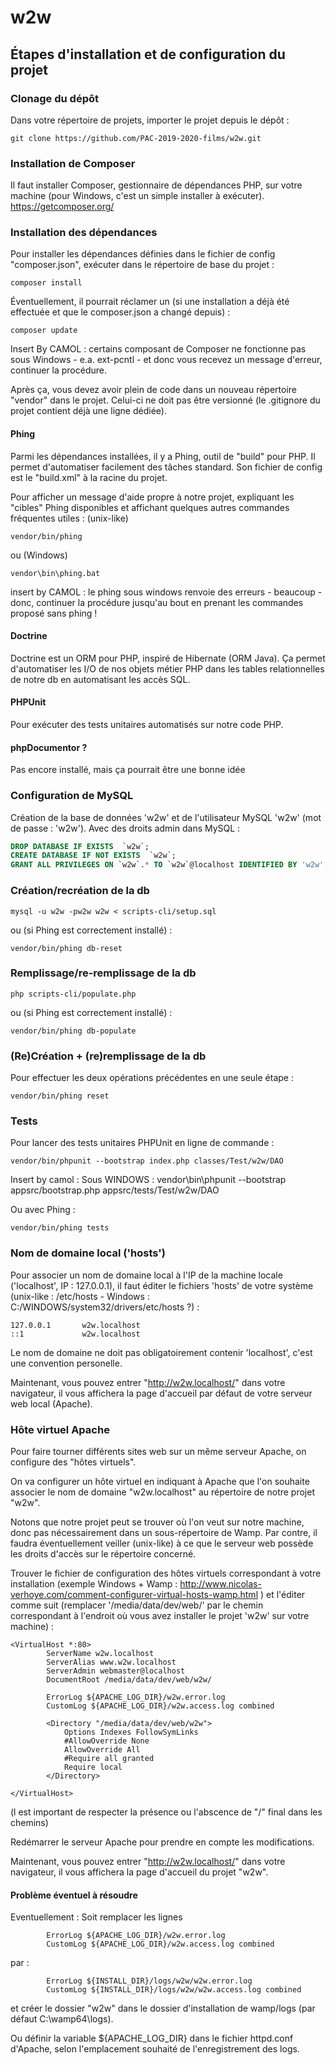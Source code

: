 # w2w

## Étapes d'installation et de configuration du projet

### Clonage du dépôt

Dans votre répertoire de projets, importer le projet depuis le dépôt :
```
git clone https://github.com/PAC-2019-2020-films/w2w.git
```

### Installation de Composer

Il faut installer Composer, gestionnaire de dépendances PHP, sur votre machine (pour Windows, c'est un simple installer à exécuter).
https://getcomposer.org/

### Installation des dépendances

Pour installer les dépendances définies dans le fichier de config "composer.json", exécuter dans le répertoire de base du projet :
```
composer install
```
Éventuellement, il pourrait réclamer un (si une installation a déjà été effectuée et que le composer.json a changé depuis) :
```
composer update
```

Insert By CAMOL : certains composant de Composer ne fonctionne pas sous Windows - e.a. ext-pcntl - et donc vous recevez un message d'erreur, continuer la procédure.

Après ça, vous devez avoir plein de code dans un nouveau répertoire "vendor" dans le projet. Celui-ci ne doit pas être versionné (le .gitignore du projet contient déjà une ligne dédiée).

#### Phing

Parmi les dépendances installées, il y a Phing, outil de "build" pour PHP. Il permet d'automatiser facilement des tâches standard. Son fichier de config est le "build.xml" à la racine du projet.

Pour afficher un message d'aide propre à notre projet, expliquant les "cibles" Phing disponibles et affichant quelques autres commandes fréquentes utiles :
(unix-like)
```
vendor/bin/phing
```
ou (Windows)
```
vendor\bin\phing.bat
```

insert by CAMOL : le phing sous windows renvoie des erreurs - beaucoup - donc, continuer la procédure jusqu'au bout en prenant les commandes proposé sans phing !

#### Doctrine

Doctrine est un ORM pour PHP, inspiré de Hibernate (ORM Java). Ça permet d'automatiser les I/O de nos objets métier PHP dans les tables relationnelles de notre db en automatisant les accès SQL.

#### PHPUnit

Pour exécuter des tests unitaires automatisés sur notre code PHP.

#### phpDocumentor ?

Pas encore installé, mais ça pourrait être une bonne idée


### Configuration de MySQL

Création de la base de données 'w2w' et de l'utilisateur MySQL 'w2w' (mot de passe : 'w2w'). Avec des droits admin dans MySQL :
```sql
DROP DATABASE IF EXISTS  `w2w`;
CREATE DATABASE IF NOT EXISTS  `w2w`;
GRANT ALL PRIVILEGES ON `w2w`.* TO `w2w`@localhost IDENTIFIED BY 'w2w';
```

### Création/recréation de la db 

```
mysql -u w2w -pw2w w2w < scripts-cli/setup.sql
```
ou (si Phing est correctement installé) :
```
vendor/bin/phing db-reset
```

### Remplissage/re-remplissage de la db

```
php scripts-cli/populate.php
```
ou  (si Phing est correctement installé) :
```
vendor/bin/phing db-populate
```

### (Re)Création + (re)remplissage de la db

Pour effectuer les deux opérations précédentes en une seule étape :

```
vendor/bin/phing reset
```

### Tests 

Pour lancer des tests unitaires PHPUnit en ligne de commande :
```
vendor/bin/phpunit --bootstrap index.php classes/Test/w2w/DAO
```

Insert by camol : Sous WINDOWS : vendor\bin\phpunit --bootstrap appsrc/bootstrap.php appsrc/tests/Test/w2w/DAO

Ou avec Phing :
```
vendor/bin/phing tests
```

### Nom de domaine local ('hosts')

Pour associer un nom de domaine local à l'IP de la machine locale ('localhost', IP : 127.0.0.1), il faut éditer le fichiers 'hosts' de votre système (unix-like : /etc/hosts - Windows : C:/WINDOWS/system32/drivers/etc/hosts ?) :
```
127.0.0.1       w2w.localhost
::1             w2w.localhost
```
Le nom de domaine ne doit pas obligatoirement contenir 'localhost', c'est une convention personelle.

Maintenant, vous pouvez entrer "http://w2w.localhost/" dans votre navigateur, il vous affichera la page d'accueil par défaut de votre serveur web local (Apache).

### Hôte virtuel Apache

Pour faire tourner différents sites web sur un même serveur Apache, on configure des "hôtes virtuels". 

On va configurer un hôte virtuel en indiquant à Apache que l'on souhaite associer le nom de domaine "w2w.localhost" au répertoire de notre projet "w2w".

Notons que notre projet peut se trouver où l'on veut sur notre machine, donc pas nécessairement dans un sous-répertoire de Wamp. Par contre, il faudra éventuellement veiller (unix-like) à ce que le serveur web possède les droits d'accès sur le répertoire concerné.

Trouver le fichier de configuration des hôtes virtuels correspondant à votre installation (exemple Windows + Wamp : http://www.nicolas-verhoye.com/comment-configurer-virtual-hosts-wamp.html ) et l'éditer comme suit (remplacer '/media/data/dev/web/' par le chemin correspondant à l'endroit où vous avez installer le projet 'w2w' sur votre machine) :

```
<VirtualHost *:80>
        ServerName w2w.localhost
        ServerAlias www.w2w.localhost
        ServerAdmin webmaster@localhost
        DocumentRoot /media/data/dev/web/w2w/

        ErrorLog ${APACHE_LOG_DIR}/w2w.error.log
        CustomLog ${APACHE_LOG_DIR}/w2w.access.log combined
        
        <Directory "/media/data/dev/web/w2w">
            Options Indexes FollowSymLinks
            #AllowOverride None
            AllowOverride All
            #Require all granted
            Require local
        </Directory>

</VirtualHost>
```
(l est important de respecter la présence ou l'abscence de "/" final dans les chemins)

Redémarrer le serveur Apache pour prendre en compte les modifications.

Maintenant, vous pouvez entrer "http://w2w.localhost/" dans votre navigateur, il vous affichera la page d'accueil du projet "w2w".


#### Problème éventuel à résoudre
Eventuellement :
Soit remplacer les lignes 

```
        ErrorLog ${APACHE_LOG_DIR}/w2w.error.log
        CustomLog ${APACHE_LOG_DIR}/w2w.access.log combined
```

par : 

```
        ErrorLog ${INSTALL_DIR}/logs/w2w/w2w.error.log
        CustomLog ${INSTALL_DIR}/logs/w2w/w2w.access.log combined
```
et créer le dossier "w2w" dans le dossier d'installation de wamp/logs (par défaut C:\wamp64\logs).

Ou définir la variable ${APACHE_LOG_DIR} dans le fichier httpd.conf d'Apache, selon l'emplacement souhaité de l'enregistrement des logs.

